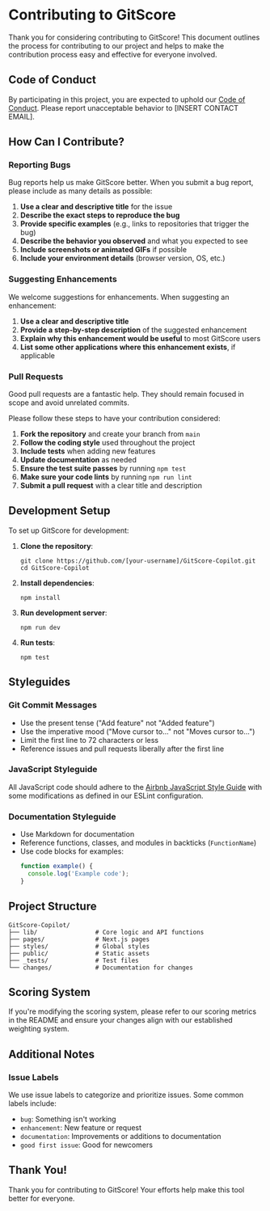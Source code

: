 # Contributing to GitScore

Thank you for considering contributing to GitScore! This document outlines the process for contributing to our project and helps to make the contribution process easy and effective for everyone involved.

## Code of Conduct

By participating in this project, you are expected to uphold our [Code of Conduct](CODE_OF_CONDUCT.md). Please report unacceptable behavior to [INSERT CONTACT EMAIL].

## How Can I Contribute?

### Reporting Bugs

Bug reports help us make GitScore better. When you submit a bug report, please include as many details as possible:

1. **Use a clear and descriptive title** for the issue
2. **Describe the exact steps to reproduce the bug**
3. **Provide specific examples** (e.g., links to repositories that trigger the bug)
4. **Describe the behavior you observed** and what you expected to see
5. **Include screenshots or animated GIFs** if possible
6. **Include your environment details** (browser version, OS, etc.)

### Suggesting Enhancements

We welcome suggestions for enhancements. When suggesting an enhancement:

1. **Use a clear and descriptive title**
2. **Provide a step-by-step description** of the suggested enhancement
3. **Explain why this enhancement would be useful** to most GitScore users
4. **List some other applications where this enhancement exists**, if applicable

### Pull Requests

Good pull requests are a fantastic help. They should remain focused in scope and avoid unrelated commits.

Please follow these steps to have your contribution considered:

1. **Fork the repository** and create your branch from `main`
2. **Follow the coding style** used throughout the project
3. **Include tests** when adding new features
4. **Update documentation** as needed
5. **Ensure the test suite passes** by running `npm test`
6. **Make sure your code lints** by running `npm run lint`
7. **Submit a pull request** with a clear title and description

## Development Setup

To set up GitScore for development:

1. **Clone the repository**:
   ```
   git clone https://github.com/[your-username]/GitScore-Copilot.git
   cd GitScore-Copilot
   ```

2. **Install dependencies**:
   ```
   npm install
   ```

3. **Run development server**:
   ```
   npm run dev
   ```

4. **Run tests**:
   ```
   npm test
   ```

## Styleguides

### Git Commit Messages

* Use the present tense ("Add feature" not "Added feature")
* Use the imperative mood ("Move cursor to..." not "Moves cursor to...")
* Limit the first line to 72 characters or less
* Reference issues and pull requests liberally after the first line

### JavaScript Styleguide

All JavaScript code should adhere to the [Airbnb JavaScript Style Guide](https://github.com/airbnb/javascript) with some modifications as defined in our ESLint configuration.

### Documentation Styleguide

* Use Markdown for documentation
* Reference functions, classes, and modules in backticks (`FunctionName`)
* Use code blocks for examples:
  ```javascript
  function example() {
    console.log('Example code');
  }
  ```

## Project Structure

```
GitScore-Copilot/
├── lib/                # Core logic and API functions
├── pages/              # Next.js pages
├── styles/             # Global styles
├── public/             # Static assets
├── _tests/             # Test files
└── changes/            # Documentation for changes
```

## Scoring System

If you're modifying the scoring system, please refer to our scoring metrics in the README and ensure your changes align with our established weighting system.

## Additional Notes

### Issue Labels

We use issue labels to categorize and prioritize issues. Some common labels include:

* `bug`: Something isn't working
* `enhancement`: New feature or request
* `documentation`: Improvements or additions to documentation
* `good first issue`: Good for newcomers

## Thank You!

Thank you for contributing to GitScore! Your efforts help make this tool better for everyone.
